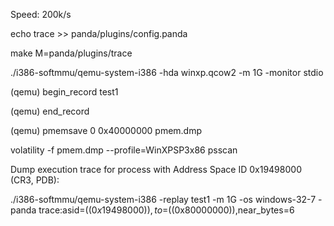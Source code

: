 Speed: 200k/s

echo trace >> panda/plugins/config.panda

make M=panda/plugins/trace

./i386-softmmu/qemu-system-i386 -hda winxp.qcow2 -m 1G -monitor stdio

(qemu) begin_record test1

(qemu) end_record

(qemu) pmemsave 0 0x40000000 pmem.dmp

volatility -f pmem.dmp --profile=WinXPSP3x86 psscan

Dump execution trace for process with Address Space ID 0x19498000 (CR3, PDB):

./i386-softmmu/qemu-system-i386 -replay test1 -m 1G -os windows-32-7 -panda trace:asid=$((0x19498000)),to=$((0x80000000)),near_bytes=6

